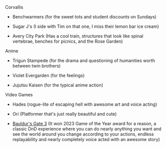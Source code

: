 Corvallis

- Benchwarmers (for the sweet tots and student discounts on Sundays)

- Sugar J's (I side with Tim on that one, I miss their lemon bar ice cream)

- Avery City Park (Has a cool train, structures that look like spinal vertebrae, benches for picnics, and the Rose Garden)


Anime

- Trigun Stampede (for the drama and questioning of humanities worth between twin brothers)

- Violet Evergarden (for the feelings)

- Jujutsu Kaisen (for the typical anime action)


Video Games

- Hades (rogue-lite of escaping hell with awesome art and voice acting)

- Ori (Platformer that's just really beautiful and cute)

- [Bauldur's Gate 3](https://baldursgate3.game/) (It won 2023 Game of the Year award for a reason, a classic DnD experience where you can do nearly anything you want and see the world around you change according to your actions, endless replayability and nearly completely voice acted with an awesome story)

